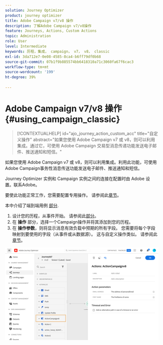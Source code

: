```yaml
---
solution: Journey Optimizer
product: journey optimizer
title: Adobe Campaign v7/v8 操作
description: 了解Adobe Campaign v7/v8操作
feature: Journeys, Actions, Custom Actions
topic: Administration
role: User
level: Intermediate
keywords: 历程，集成， campaign， v7， v8， classic
exl-id: 3da712e7-0e08-4585-8ca4-b6ff79df0b68
source-git-commit: 07b1f9b885574bb6418310a71c3060fa67f6cac3
workflow-type: tm+mt
source-wordcount: '199'
ht-degree: 39%

---
```


# Adobe Campaign v7/v8 操作 {#using_campaign_classic}

>[!CONTEXTUALHELP]
>id="ajo_journey_action_custom_acc"
>title="自定义操作"
>abstract="如果您使用 Adobe Campaign v7 或 v8，则可以利用集成。通过它，可使用 Adobe Campaign 交易型消息传递功能发送电子邮件、推送通知和短信。"

如果您使用 Adobe Campaign v7 或 v8，则可以利用集成。利用此功能，可使用Adobe Campaign事务性消息传送功能发送电子邮件、推送通知和短信。

Journey Optimizer 实例和 Campaign 实例之间的连接在配置时由 Adobe 设置。联系Adobe。

要使此功能正常工作，您需要配置专用操作。 请参阅此[章节](../action/acc-action.md)。

本中介绍了端到端用例 [部分](../building-journeys/ajo-ac.md).

1. 设计您的历程，从事件开始。 请参阅此[部分](../building-journeys/journey.md)。
1. 在 **操作** 部分，选择一个Campaign操作并将其添加到您的历程。
1. 在 **操作参数**，则将显示消息有效负载中预期的所有字段。 您需要将每个字段映射到要使用的字段（从事件或从数据源）。 这与自定义操作类似。 请参阅此[章节](../building-journeys/using-custom-actions.md)。

![](assets/accintegration2.png)
